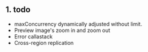 
## 1. todo

* maxConcurrency dynamically adjusted without limit.
* Preview image's zoom in and zoom out
* Error callastack
* Cross-region replication
